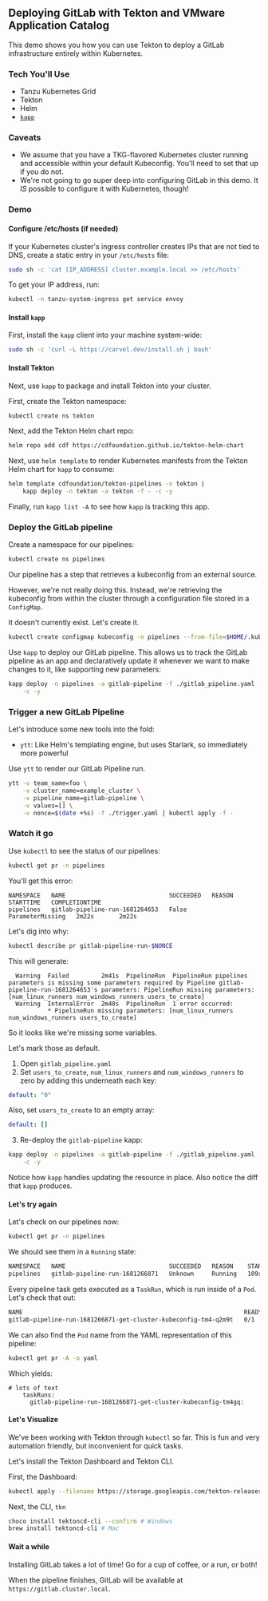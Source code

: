 ## Deploying GitLab with Tekton and VMware Application Catalog

This demo shows you how you can use Tekton to deploy a GitLab
infrastructure entirely within Kubernetes.

### Tech You'll Use

- Tanzu Kubernetes Grid
- Tekton
- Helm
- [`kapp`](https://carvel.io/kapp)

### Caveats

- We assume that you have a TKG-flavored Kubernetes cluster running and
  accessible within your default Kubeconfig. You'll need to set that up if you
  do not.
- We're not going to go super deep into configuring GitLab in this demo.
  It _IS_ possible to configure it with Kubernetes, though!

### Demo

#### Configure /etc/hosts (if needed)

If your Kubernetes cluster's ingress controller creates IPs that are not tied
to DNS, create a static entry in your `/etc/hosts` file:

```sh
sudo sh -c 'cat [IP_ADDRESS] cluster.example.local >> /etc/hosts'
```

To get your IP address, run:

```sh
kubectl -n tanzu-system-ingress get service envoy
```


#### Install `kapp`

First, install the `kapp` client into your machine system-wide:

```sh
sudo sh -c 'curl -L https://carvel.dev/install.sh | bash'
```

#### Install Tekton

Next, use `kapp` to package and install Tekton into your cluster.

First, create the Tekton namespace:

```sh
kubectl create ns tekton
```

Next, add the Tekton Helm chart repo:

```sh
helm repo add cdf https://cdfoundation.github.io/tekton-helm-chart
```

Next, use `helm template` to render Kubernetes manifests from the Tekton
Helm chart for `kapp` to consume:

```sh
helm template cdfoundation/tekton-pipelines -n tekton |
    kapp deploy -n tekton -a tekton -f - -c -y
```

Finally, run `kapp list -A` to see how `kapp` is tracking this app.

### Deploy the GitLab pipeline

Create a namespace for our pipelines:

```sh
kubectl create ns pipelines
```

Our pipeline has a step that retrieves a kubeconfig from an external source.

However, we're not really doing this. Instead, we're retrieving the kubeconfig
from within the cluster through a configuration file stored in a `ConfigMap`.

It doesn't currently exist. Let's create it.

```sh
kubectl create configmap kubeconfig -n pipelines --from-file=$HOME/.kube/config
```

Use `kapp` to deploy our GitLab pipeline. This allows us to track the GitLab
pipeline as an app and declaratively update it whenever we want to make changes
to it, like supporting new parameters:

```sh
kapp deploy -n pipelines -a gitlab-pipeline -f ./gitlab_pipeline.yaml - \
    -c -y
```

### Trigger a new GitLab Pipeline

Let's introduce some new tools into the fold:

- `ytt`: Like Helm's templating engine, but uses Starlark, so immediately
  more powerful

Use `ytt` to render our GitLab Pipeline run.

```sh
ytt -v team_name=foo \
    -v cluster_name=example_cluster \
    -v pipeline_name=gitlab-pipeline \
    -v values=[] \
    -v nonce=$(date +%s) -f ./trigger.yaml | kubectl apply -f -
```

### Watch it go

Use `kubectl` to see the status of our pipelines:

```sh
kubectl get pr -n pipelines
```

You'll get this error:

```text
NAMESPACE   NAME                             SUCCEEDED   REASON             STARTTIME   COMPLETIONTIME
pipelines   gitlab-pipeline-run-1681264653   False       ParameterMissing   2m22s       2m22s
```

Let's dig into why:

```sh
kubectl describe pr gitlab-pipeline-run-$NONCE
```

This will generate:

```text
  Warning  Failed         2m41s  PipelineRun  PipelineRun pipelines parameters is missing some parameters required by Pipeline gitlab-pipeline-run-1681264653's parameters: PipelineRun missing parameters: [num_linux_runners num_windows_runners users_to_create]
  Warning  InternalError  2m40s  PipelineRun  1 error occurred:
           * PipelineRun missing parameters: [num_linux_runners num_windows_runners users_to_create]
```

So it looks like we're missing some variables.

Let's mark those as default.

1. Open `gitlab_pipeline.yaml`
2. Set `users_to_create`, `num_linux_runners` and `num_windows_runners` to zero
   by adding this underneath each key:

```yaml
default: "0"
```

Also, set `users_to_create` to an empty array:

```yaml
default: []
```

3. Re-deploy the `gitlab-pipeline` kapp:

```sh
kapp deploy -n pipelines -a gitlab-pipeline -f ./gitlab_pipeline.yaml - \
    -c -y
```

Notice how `kapp` handles updating the resource in place. Also notice the diff
that `kapp` produces.

#### Let's try again

Let's check on our pipelines now:

```sh
kubectl get pr -n pipelines
```

We should see them in a `Running` state:

```sh
NAMESPACE   NAME                             SUCCEEDED   REASON    STARTTIME   COMPLETIONTIME
pipelines   gitlab-pipeline-run-1681266871   Unknown     Running   109s
```

Every pipeline task gets executed as a `TaskRun`, which is run inside of a
`Pod`. Let's check that out:

```sh
NAME                                                              READY   STATUS     RESTARTS   AGE
gitlab-pipeline-run-1681266871-get-cluster-kubeconfig-tm4-q2m9t   0/1     Init:0/2   0          2m38s
```

We can also find the `Pod` name from the YAML representation of this pipeline:

```sh
kubectl get pr -A -o yaml
```

Which yields:

```text
# lots of text
    taskRuns:
      gitlab-pipeline-run-1681266871-get-cluster-kubeconfig-tm4gq:
```

#### Let's Visualize

We've been working with Tekton through `kubectl` so far. This is fun and very
automation friendly, but inconvenient for quick tasks.

Let's install the Tekton Dashboard and Tekton CLI.

First, the Dashboard:

```sh
kubectl apply --filename https://storage.googleapis.com/tekton-releases/dashboard/latest/release.yaml
```

Next, the CLI, `tkn`

```sh
choco install tektoncd-cli --confirm # Windows
brew install tektoncd-cli # Mac
```

#### Wait a while

Installing GitLab takes a lot of time! Go for a cup of coffee, or a run, or
both!

When the pipeline finishes, GitLab will be available at
`https://gitlab.cluster.local`.
